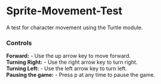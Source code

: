 # Sprite-Movement-Test
A test for character movement using the Turtle module.

### Controls
**Forward:** - Use the up arrow key to move forward.  <br />
**Turning Right:** - Use the right arrow key to turn right.  <br />
**Turning Left:** - Use the left arrow key to turn left.  <br />
**Pausing the game:** - Press p at any time to pause the game.
